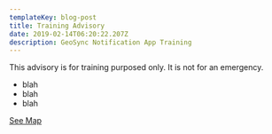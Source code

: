 ```yaml
---
templateKey: blog-post
title: Training Advisory
date: 2019-02-14T06:20:22.207Z
description: GeoSync Notification App Training
---
```

This advisory is for training purposed only. It is not for an emergency.

* blah
* blah
* blah

[See Map](https://geosync.cloud/maps/9c6053d0-4304-49e1-a64b-0466c7018bad?layer=Advisory&feature=1)
